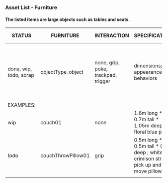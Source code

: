 ### Asset List - Furniture
#### The listed items are large objects such as tables and seats. 



STATUS | FURNITURE | INTERACTION | SPECIFICATIONS | APPOINTED MEMBERS
---|---|---|---|---
done, wip, todo, scrap | objectType_object | none, grip, poke, trackpad, trigger | dimensions; appearance; behaviors| teammate (task*) * *tasks:  (M) model, (T) texture, (R) rigging, (A) animation, (P) programming*
 | EXAMPLES: | | |
wip  | couch01 | none | 1.6m long * 0.7m tall * 1.05m deep ; floral blue print| Team Member (M,T)
todo | couchThrowPillow01 | grip | 0.5m long * 0.5m tall * 0.1m deep ; white and crimison stripes; pick up and move pillow | Team Member (M), Team Member (T), Team Member (P)
 | | | |

